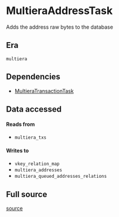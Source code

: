 # MultieraAddressTask
Adds the address raw bytes to the database

## Era
` multiera `

## Dependencies

   * [MultieraTransactionTask](./MultieraTransactionTask)


## Data accessed
#### Reads from

   * ` multiera_txs `


#### Writes to

   * ` vkey_relation_map `
   * ` multiera_addresses `
   * ` multiera_queued_addresses_relations `


## Full source
[source](https://github.com/dcSpark/carp/tree/main/indexer/tasks/src/multiera/multiera_address.rs)
